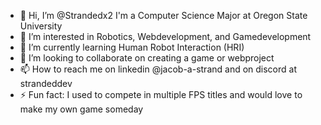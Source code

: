 - 👋 Hi, I’m @Strandedx2 I'm a Computer Science Major at Oregon State University
- 👀 I’m interested in Robotics, Webdevelopment, and Gamedevelopment
- 🌱 I’m currently learning Human Robot Interaction (HRI)
- 💞️ I’m looking to collaborate on creating a game or webproject 
- 📫 How to reach me on linkedin @jacob-a-strand and on discord at strandeddev
- ⚡ Fun fact: I used to compete in multiple FPS titles and would love to make my own game someday

<!---
Strandedx2/Strandedx2 is a ✨ special ✨ repository because its `README.md` (this file) appears on your GitHub profile.
You can click the Preview link to take a look at your changes.
--->
